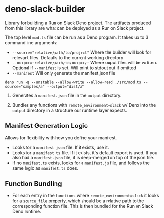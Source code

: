 # deno-slack-builder

Library for building a Run on Slack Deno project. The artifacts produced from this library are what can be deployed as a Run on Slack project.

The top level `mod.ts` file can be run as a Deno program. It takes up to 3 command line arguments:

* `--source="relative/path/to/project"` Where the builder will look for relevant files. Defaults to the current working directory
* `--output="relative/path/to/output/"` Where ouput files will be written. Optional if `--manifest` is set. Will print to stdout out if omitted
* `--manifest` Will only generate the manifest.json file

```
deno run -q --unstable --allow-write --allow-read ./src/mod.ts --source="samples/a" --output="dist/a"
```


1. Generates a `manifest.json` file in the `output` directory.

2. Bundles any functions with `remote_environment=slack` w/ Deno into the `output` directory in a structure our runtime layer expects.

## Manifest Generation Logic
Allows for flexibility with how you define your manifest.

* Looks for a `manifest.json` file. If it exists, use it.
* Looks for a `manifest.ts` file. If it exists, it's default export is used. If you also had a `manifest.json` file, it is deep-merged on top of the json file.
* If no `manifest.ts` exists, looks for a `manifest.js` file, and follows the same logic as `manifest.ts` does.

## Function Bundling
* For each entry in the `functions` where `remote_environment=slack` it looks for a `source_file` property, which should be a relative path to the corresponding function file. This is then bundled for the Run on Slack Deno runtime.